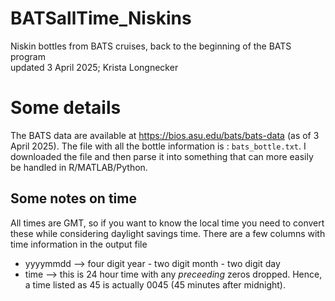 # BATSallTime_Niskins
Niskin bottles from BATS cruises, back to the beginning of the BATS program\
updated 3 April 2025; Krista Longnecker

# Some details
The BATS data are available at https://bios.asu.edu/bats/bats-data (as of 3 April 2025). The file with all the bottle information is : `bats_bottle.txt`. I downloaded the file and then parse it into something that can more easily be handled in R/MATLAB/Python. 
## Some notes on time
All times are GMT, so if you want to know the local time you need to convert these while considering daylight savings time. There are a few columns with time information in the output file 
* yyyymmdd --> four digit year - two digit month - two digit day
* time --> this is 24 hour time with any *preceeding* zeros dropped. Hence, a time listed as 45 is actually 0045 (45 minutes after midnight). 
